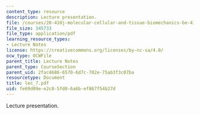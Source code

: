 ```yaml
---
content_type: resource
description: Lecture presentation.
file: /courses/20-410j-molecular-cellular-and-tissue-biomechanics-be-410j-spring-2003/fe69d09ee2c85fd06a6bef867f54b27d_lec_7.pdf
file_size: 345733
file_type: application/pdf
learning_resource_types:
- Lecture Notes
license: https://creativecommons.org/licenses/by-nc-sa/4.0/
ocw_type: OCWFile
parent_title: Lecture Notes
parent_type: CourseSection
parent_uid: 2fac4686-6570-6d7c-702e-75ab3f3c07ba
resourcetype: Document
title: lec_7.pdf
uid: fe69d09e-e2c8-5fd0-6a6b-ef867f54b27d
---
```

Lecture presentation.